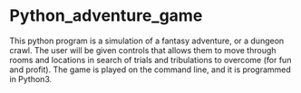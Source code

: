 # Python_adventure_game
This python program is a simulation of a fantasy adventure, or a dungeon crawl. The user will be given controls that allows them to move through rooms and locations in search of trials and tribulations to overcome (for fun and profit). The game is played on the command line, and it is programmed in Python3.
